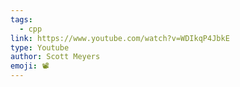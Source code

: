 ```yaml
---
tags:
  - cpp
link: https://www.youtube.com/watch?v=WDIkqP4JbkE
type: Youtube
author: Scott Meyers
emoji: 📽️
---
```

